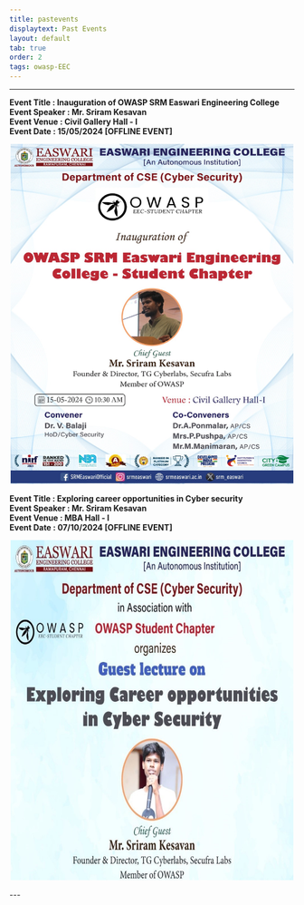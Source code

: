 ```yaml
---
title: pastevents
displaytext: Past Events
layout: default
tab: true
order: 2
tags: owasp-EEC
---
```


---
**Event Title : Inauguration of OWASP SRM Easwari Engineering College**<br>
**Event Speaker : Mr. Sriram Kesavan**<br>
**Event Venue : Civil Gallery Hall - I**<br>
**Event Date : 15/05/2024 [OFFLINE EVENT]** <br>
<p align="center">
  <img src="https://github.com/OWASP/www-chapter-srm-easwari-engineering-college/blob/main/assets/images/Inauguration.jpg?raw=true" height="600" width="500"> 
</p>

**Event Title : Exploring career opportunities in Cyber security**<br>
**Event Speaker : Mr. Sriram Kesavan**<br>
**Event Venue : MBA Hall - I**<br>
**Event Date : 07/10/2024 [OFFLINE EVENT]** <br>
<p align="center">
  <img src="https://github.com/OWASP/www-chapter-srm-easwari-engineering-college/blob/main/assets/images/poster1.jpg?raw=true" height="600" width="500"> 
</p>
---
